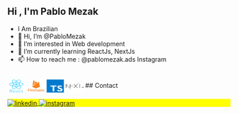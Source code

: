 ## Hi , I'm Pablo Mezak

-  I Am Brazilian
- 👋 Hi, I’m @PabloMezak
- 👀 I’m interested in Web development
- 🌱 I’m currently learning ReactJs, NextJs
- 📫 How to reach me : @pablomezak.ads Instagram

<!---
PabloMezak/PabloMezak is a ✨ special ✨ repository because its `README.md` (this file) appears on your GitHub profile.
You can click the Preview link to take a look at your changes.
--->
  <div style="display: inline_block"><br>
    <img align="center" alt="Pablo-Js" height="30" width="40" src="https://github.com/devicons/devicon/blob/master/icons/react/react-original-wordmark.svg">
    <img align="center" alt="Pablo-Js" height="30" width="40" src="https://github.com/devicons/devicon/blob/master/icons/firebase/firebase-plain-wordmark.svg">
 <img align="center" alt="Pablo-Js" height="30" width="40" src="https://github.com/devicons/devicon/blob/master/icons/typescript/typescript-original.svg">
 <img align="center" alt="Pablo-Js" height="30" width="40" src="https://github.com/devicons/devicon/blob/master/icons/nextjs/nextjs-original-wordmark.svg">
## Contact

<p align="left" style="background:yellow">
<a href="https://linkedin.com/in/" target="_blank">
  <img align="center" src="https://img.shields.io/badge/-pablomezak-05122A?style=flat&logo=linkedin" alt="linkedin"/>
</a>
<a href="https://www.instagram.com/pablomezak.ads" target="_blank">
 <img align="center" src="https://img.shields.io/badge/-maykbrito-05122A?style=flat&logo=instagram" alt="instagram"/>
</a>
</p>
